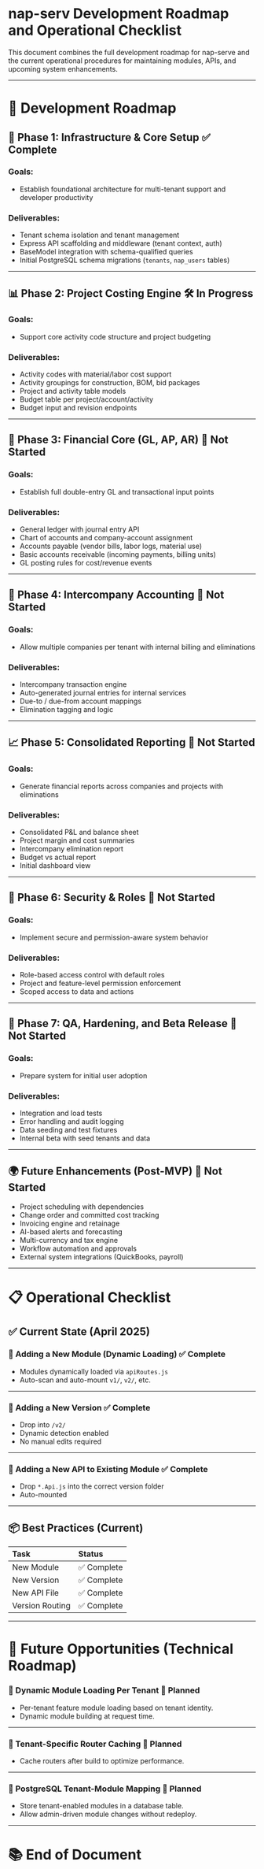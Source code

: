 # nap-serv Development Roadmap and Operational Checklist

This document combines the full development roadmap for nap-serve and the current operational procedures for maintaining modules, APIs, and upcoming system enhancements.

---

# 📍 Development Roadmap

## 🚧 Phase 1: Infrastructure & Core Setup ✅ Complete

### Goals:
- Establish foundational architecture for multi-tenant support and developer productivity

### Deliverables:
- Tenant schema isolation and tenant management
- Express API scaffolding and middleware (tenant context, auth)
- BaseModel integration with schema-qualified queries
- Initial PostgreSQL schema migrations (`tenants`, `nap_users` tables)

---

## 📊 Phase 2: Project Costing Engine 🛠️ In Progress

### Goals:
- Support core activity code structure and project budgeting

### Deliverables:
- Activity codes with material/labor cost support
- Activity groupings for construction, BOM, bid packages
- Project and activity table models
- Budget table per project/account/activity
- Budget input and revision endpoints

---

## 💸 Phase 3: Financial Core (GL, AP, AR) 🚧 Not Started

### Goals:
- Establish full double-entry GL and transactional input points

### Deliverables:
- General ledger with journal entry API
- Chart of accounts and company-account assignment
- Accounts payable (vendor bills, labor logs, material use)
- Basic accounts receivable (incoming payments, billing units)
- GL posting rules for cost/revenue events

---

## 🔄 Phase 4: Intercompany Accounting 🚧 Not Started

### Goals:
- Allow multiple companies per tenant with internal billing and eliminations

### Deliverables:
- Intercompany transaction engine
- Auto-generated journal entries for internal services
- Due-to / due-from account mappings
- Elimination tagging and logic

---

## 📈 Phase 5: Consolidated Reporting 🚧 Not Started

### Goals:
- Generate financial reports across companies and projects with eliminations

### Deliverables:
- Consolidated P&L and balance sheet
- Project margin and cost summaries
- Intercompany elimination report
- Budget vs actual report
- Initial dashboard view

---

## 🔐 Phase 6: Security & Roles 🚧 Not Started

### Goals:
- Implement secure and permission-aware system behavior

### Deliverables:
- Role-based access control with default roles
- Project and feature-level permission enforcement
- Scoped access to data and actions

---

## 🧪 Phase 7: QA, Hardening, and Beta Release 🚧 Not Started

### Goals:
- Prepare system for initial user adoption

### Deliverables:
- Integration and load tests
- Error handling and audit logging
- Data seeding and test fixtures
- Internal beta with seed tenants and data

---

## 🌍 Future Enhancements (Post-MVP) 🚧 Not Started

- Project scheduling with dependencies
- Change order and committed cost tracking
- Invoicing engine and retainage
- AI-based alerts and forecasting
- Multi-currency and tax engine
- Workflow automation and approvals
- External system integrations (QuickBooks, payroll)

---

# 📋 Operational Checklist

## ✅ Current State (April 2025)

### 🚀 Adding a New Module (Dynamic Loading) ✅ Complete

- Modules dynamically loaded via `apiRoutes.js`
- Auto-scan and auto-mount `v1/`, `v2/`, etc.

---

### 🚀 Adding a New Version ✅ Complete

- Drop into `/v2/`
- Dynamic detection enabled
- No manual edits required

---

### 🚀 Adding a New API to Existing Module ✅ Complete

- Drop `*.Api.js` into the correct version folder
- Auto-mounted

---

## 📦 Best Practices (Current)

| Task | Status |
|:--|:--|
| New Module | ✅ Complete |
| New Version | ✅ Complete |
| New API File | ✅ Complete |
| Version Routing | ✅ Complete |

---

# 🌟 Future Opportunities (Technical Roadmap)

### 🔮 Dynamic Module Loading Per Tenant 🚧 Planned

- Per-tenant feature module loading based on tenant identity.
- Dynamic module building at request time.

---

### 🔮 Tenant-Specific Router Caching 🚧 Planned

- Cache routers after build to optimize performance.

---

### 🔮 PostgreSQL Tenant-Module Mapping 🚧 Planned

- Store tenant-enabled modules in a database table.
- Allow admin-driven module changes without redeploy.

---

# 📚 End of Document
